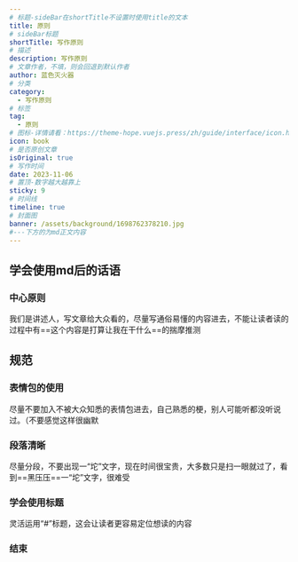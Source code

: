 ```yaml
---
# 标题-sideBar在shortTitle不设置时使用title的文本
title: 原则
# sideBar标题
shortTitle: 写作原则
# 描述
description: 写作原则
# 文章作者，不填，则会回退到默认作者
author: 蓝色灭火器
# 分类
category: 
  - 写作原则
# 标签
tag: 
  - 原则
# 图标-详情请看：https://theme-hope.vuejs.press/zh/guide/interface/icon.html
icon: book
# 是否原创文章
isOriginal: true
# 写作时间
date: 2023-11-06
# 置顶-数字越大越靠上
sticky: 9
# 时间线
timeline: true
# 封面图
banner: /assets/background/1698762378210.jpg
#---下方的为md正文内容
---
```



## 学会使用md后的话语

### 中心原则

我们是讲述人，写文章给大众看的，尽量写通俗易懂的内容进去，不能让读者读的过程中有==这个内容是打算让我在干什么==的揣摩推测

## 规范

### 表情包的使用

尽量不要加入不被大众知悉的表情包进去，自己熟悉的梗，别人可能听都没听说过。（不要感觉这样很幽默

### 段落清晰

尽量分段，不要出现一“坨”文字，现在时间很宝贵，大多数只是扫一眼就过了，看到==黑压压==一“坨”文字，很难受

### 学会使用标题

灵活运用“#”标题，这会让读者更容易定位想读的内容

### 结束
